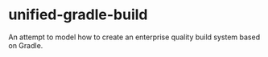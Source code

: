 unified-gradle-build
====================

An attempt to model how to create an enterprise quality build system based on Gradle.